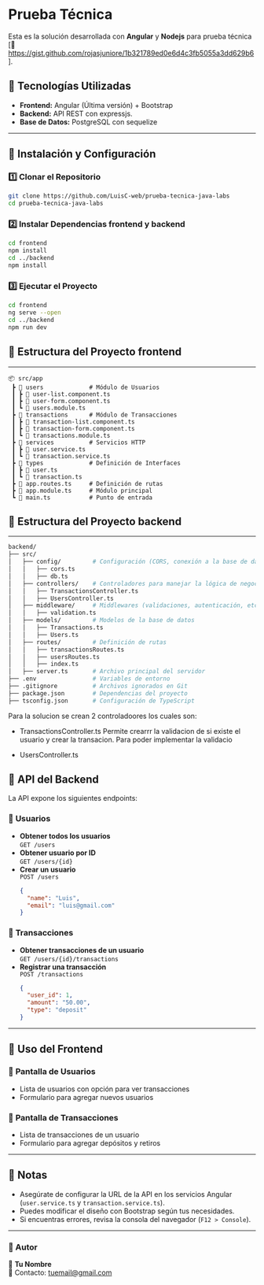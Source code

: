 # Prueba Técnica

Esta es la solución desarrollada con **Angular** y **Nodejs** para prueba técnica
[🔗 https://gist.github.com/rojasjuniore/1b321789ed0e6d4c3fb5055a3dd629b6].

## 📌 Tecnologías Utilizadas

- **Frontend:** Angular (Última versión) + Bootstrap
- **Backend:** API REST con expressjs.
- **Base de Datos:** PostgreSQL con sequelize

---

## 🚀 Instalación y Configuración

### 1️⃣ Clonar el Repositorio

```bash
git clone https://github.com/LuisC-web/prueba-tecnica-java-labs
cd prueba-tecnica-java-labs
```

### 2️⃣ Instalar Dependencias frontend y backend

```bash
cd frontend
npm install
cd ../backend
npm install
```

### 3️⃣ Ejecutar el Proyecto

```bash
cd frontend
ng serve --open
cd ../backend
npm run dev
```

## 📂 Estructura del Proyecto frontend

---

```
📦 src/app
 ┣ 📂 users             # Módulo de Usuarios
 ┃ ┣ 📜 user-list.component.ts
 ┃ ┣ 📜 user-form.component.ts
 ┃ ┗ 📜 users.module.ts
 ┣ 📂 transactions      # Módulo de Transacciones
 ┃ ┣ 📜 transaction-list.component.ts
 ┃ ┣ 📜 transaction-form.component.ts
 ┃ ┗ 📜 transactions.module.ts
 ┣ 📂 services          # Servicios HTTP
 ┃ ┣ 📜 user.service.ts
 ┃ ┗ 📜 transaction.service.ts
 ┣ 📂 types             # Definición de Interfaces
 ┃ ┣ 📜 user.ts
 ┃ ┗ 📜 transaction.ts
 ┣ 📜 app.routes.ts     # Definición de rutas
 ┣ 📜 app.module.ts     # Módulo principal
 ┗ 📜 main.ts           # Punto de entrada
```

## 📂 Estructura del Proyecto backend

---

```sh
backend/
├── src/
│   ├── config/         # Configuración (CORS, conexión a la base de datos)
│   │   ├── cors.ts
│   │   ├── db.ts
│   ├── controllers/    # Controladores para manejar la lógica de negocio
│   │   ├── TransactionsController.ts
│   │   ├── UsersController.ts
│   ├── middleware/     # Middlewares (validaciones, autenticación, etc.)
│   │   ├── validation.ts
│   ├── models/         # Modelos de la base de datos
│   │   ├── Transactions.ts
│   │   ├── Users.ts
│   ├── routes/         # Definición de rutas
│   │   ├── transactionsRoutes.ts
│   │   ├── usersRoutes.ts
│   │   ├── index.ts
│   ├── server.ts       # Archivo principal del servidor
├── .env                # Variables de entorno
├── .gitignore          # Archivos ignorados en Git
├── package.json        # Dependencias del proyecto
├── tsconfig.json       # Configuración de TypeScript
```

Para la solucion se crean 2 controladoores los cuales son:

- TransactionsController.ts
  Permite crearrr la validacion de si existe el usuario y crear la transacion. Para poder
  implementar la validacio

- UsersController.ts

## 📌 API del Backend

La API expone los siguientes endpoints:

### 🔹 **Usuarios**

- **Obtener todos los usuarios**  
  `GET /users`
- **Obtener usuario por ID**  
  `GET /users/{id}`
- **Crear un usuario**  
  `POST /users`
  ```json
  {
    "name": "Luis",
    "email": "luis@gmail.com"
  }
  ```

### 🔹 **Transacciones**

- **Obtener transacciones de un usuario**  
  `GET /users/{id}/transactions`
- **Registrar una transacción**  
  `POST /transactions`
  ```json
  {
    "user_id": 1,
    "amount": "50.00",
    "type": "deposit"
  }
  ```

---

## 📌 Uso del Frontend

### 🔹 **Pantalla de Usuarios**

- Lista de usuarios con opción para ver transacciones
- Formulario para agregar nuevos usuarios

### 🔹 **Pantalla de Transacciones**

- Lista de transacciones de un usuario
- Formulario para agregar depósitos y retiros

---

## 📌 Notas

- Asegúrate de configurar la URL de la API en los servicios Angular (`user.service.ts` y `transaction.service.ts`).
- Puedes modificar el diseño con Bootstrap según tus necesidades.
- Si encuentras errores, revisa la consola del navegador (`F12 > Console`).

---

### 📌 Autor

👤 **Tu Nombre**  
📧 Contacto: tuemail@gmail.com
